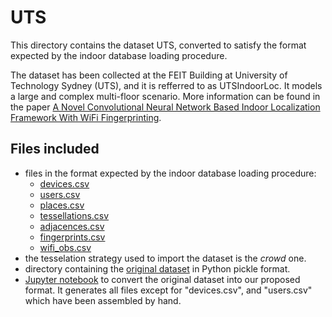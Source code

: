 # UTS

This directory contains the dataset UTS, converted to satisfy the format expected by the indoor database loading procedure.

The dataset has been collected at the FEIT Building at University of Technology Sydney (UTS), and it is refferred to as UTSIndoorLoc. It models a large and complex multi-floor scenario. More information can be found in the paper [A Novel Convolutional Neural Network Based Indoor Localization Framework With WiFi Fingerprinting]([https://ieeexplore.ieee.org/document/7275492](https://ieeexplore.ieee.org/document/8792196)).

## Files included

* files in the format expected by the indoor database loading procedure:
  * [devices.csv](https://github.com/dslab-uniud/Database-indoor/blob/main/Datasets/raw_db/UTS/devices.csv)
  * [users.csv](https://github.com/dslab-uniud/Database-indoor/blob/main/Datasets/raw_db/UTS/users.csv)
  * [places.csv](https://github.com/dslab-uniud/Database-indoor/blob/main/Datasets/raw_db/UTS/places.csv)
  * [tessellations.csv](https://github.com/dslab-uniud/Database-indoor/blob/main/Datasets/raw_db/UTS/tessellations.csv)
  * [adjacences.csv](https://github.com/dslab-uniud/Database-indoor/blob/main/Datasets/raw_db/UTS/adjacences.csv)
  * [fingerprints.csv](https://github.com/dslab-uniud/Database-indoor/blob/main/Datasets/raw_db/UTS/fingerprints.csv)
  * [wifi_obs.csv](https://github.com/dslab-uniud/Database-indoor/blob/main/Datasets/raw_db/UTS/wifi_obs.csv)
* the tesselation strategy used to import the dataset is the _crowd_ one.
* directory containing the [original dataset](https://github.com/dslab-uniud/Database-indoor/blob/main/Datasets/raw_db/raw_datasets/UTS/) in Python pickle format.
* [Jupyter notebook](https://github.com/dslab-uniud/Database-indoor/blob/main/Datasets/raw_db/uts_convert.ipynb) to convert the original dataset into our proposed format. It generates all files except for "devices.csv", and "users.csv" which have been assembled by hand.
